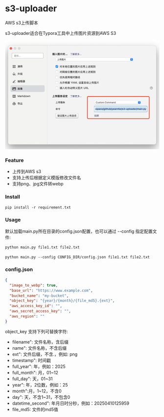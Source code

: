 # s3-uploader
AWS s3上传脚本

s3-uploader适合在Typora工具中上传图片资源到AWS S3

![Typora设置](./assets/example.png)


### Feature
- 上传到AWS s3
- 支持上传后根据定义模版修改文件名
- 支持png、jpg文件转webp


### Install

```shell
pip install -r requirement.txt
```

### Usage

默认加载main.py所在目录的config.json配置，也可以通过 --config 指定配置文件:

```shell
python main.py file1.txt file2.txt

python main.py --config CONFIG_DIR/config.json file1.txt file2.txt
```

### config.json

```json
{
  "image_to_webp": true,
  "base_url": "https://www.example.com",
  "bucket_name": "my-bucket",
  "object_key": "{year}/{month}/{file_md5}.{ext}",
  "aws_access_key_id": "",
  "aws_secret_access_key": "",
  "aws_region": ""
}

```

object_key 支持下列可替换字符:
- filename": 文件名称，含后缀
- name": 文件名称，不含后缀
- ext": 文件后缀，不含.，例如: png
- timestamp": 时间戳
- full_year": 年，例如：2025
- full_month": 月，01~12
- full_day": 天，01~31
- year": 年，2位数，例如：25
- month":月，1~12，不含0
- day": 天，不含1~31，不包含0
- datetime_second": 年月日时分秒，例如：20250410125959
- file_md5: 文件的md5值